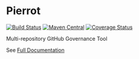 # Pierrot

[![Build Status](https://github.com/agorapulse/pierrot/workflows/Check/badge.svg)](https://github.com/agorapulse/pierrot/actions)
[![Maven Central](https://img.shields.io/maven-central/v/com.agorapulse/pierrot-api.svg?label=Maven%20Central)](https://search.maven.org/search?q=g:%22com.agorapulse%22%20AND%20a:%22pierrot-api%22)
[![Coverage Status](https://coveralls.io/repos/github/agorapulse/pierrot/badge.svg?branch=master)](https://coveralls.io/github/agorapulse/pierrot?branch=master)

Multi-repository GitHub Governance Tool

See [Full Documentation][DOCS]

[DOCS]: https://agorapulse.github.io/pierrot
